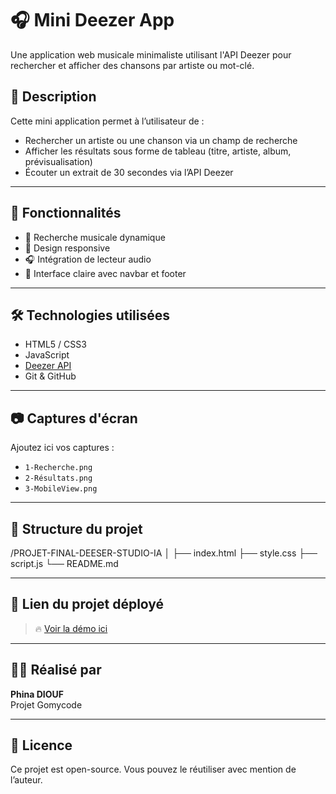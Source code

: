 # 🎧 Mini Deezer App

Une application web musicale minimaliste utilisant l'API Deezer pour rechercher et afficher des chansons par artiste ou mot-clé.

## 📌 Description

Cette mini application permet à l’utilisateur de :
- Rechercher un artiste ou une chanson via un champ de recherche
- Afficher les résultats sous forme de tableau (titre, artiste, album, prévisualisation)
- Écouter un extrait de 30 secondes via l’API Deezer

---

## 🚀 Fonctionnalités

- 🎵 Recherche musicale dynamique
- 📱 Design responsive
- 🎧 Intégration de lecteur audio
- 🎨 Interface claire avec navbar et footer

---

## 🛠️ Technologies utilisées

- HTML5 / CSS3
- JavaScript
- [Deezer API](https://developers.deezer.com/api)
- Git & GitHub

---

## 📷 Captures d'écran

Ajoutez ici vos captures :
- `1-Recherche.png`
- `2-Résultats.png`
- `3-MobileView.png`

---

## 📁 Structure du projet

/PROJET-FINAL-DEESER-STUDIO-IA
│
├── index.html
├── style.css
├── script.js
└── README.md


---

## 🔗 Lien du projet déployé

> 🔥 [Voir la démo ici](https://phina-d.github.io/PROJET-FINAL-DEESER-STUDIO-IA/)

---

## 👩‍💻 Réalisé par

**Phina DIOUF**  
Projet Gomycode

---

## 📜 Licence

Ce projet est open-source. Vous pouvez le réutiliser avec mention de l’auteur.
